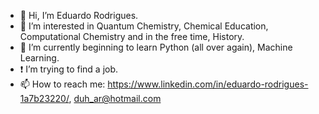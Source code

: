 - 👋 Hi, I’m Eduardo Rodrigues.
- 👀 I’m interested in Quantum Chemistry, Chemical Education, Computational Chemistry and in the free time, History.
- 🌱 I’m currently beginning to learn Python (all over again), Machine Learning. 
- ❗ I’m trying to find a job.
- 📫 How to reach me: https://www.linkedin.com/in/eduardo-rodrigues-1a7b23220/, duh_ar@hotmail.com
<!---
9edu94/9edu94 is a ✨ special ✨ repository because its `README.md` (this file) appears on your GitHub profile.
You can click the Preview link to take a look at your changes.
--->
